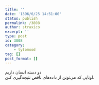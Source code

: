 ```yaml
---
title: ''
date: '1396/6/25 14:51:00'
status: publish
permalink: /3808
author: straxico
excerpt: ''
type: post
id: 3808
category:
    - tytomood
tag: []
post_format: []
---
```

‏دو دسته انسان داریم  
اونایی که می‌تونن از داده‌های ناقص نتیجه‌گیری کنن.